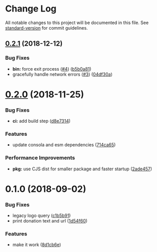 # Change Log

All notable changes to this project will be documented in this file. See [standard-version](https://github.com/conventional-changelog/standard-version) for commit guidelines.

<a name="0.2.1"></a>
## [0.2.1](https://github.com/nuxt-community/opencollective/compare/v0.2.0...v0.2.1) (2018-12-12)


### Bug Fixes

* **bin:** force exit process ([#4](https://github.com/nuxt-community/opencollective/issues/4)) ([b5b0a81](https://github.com/nuxt-community/opencollective/commit/b5b0a81))
* gracefully handle network errors ([#3](https://github.com/nuxt-community/opencollective/issues/3)) ([04df30a](https://github.com/nuxt-community/opencollective/commit/04df30a))



<a name="0.2.0"></a>
# [0.2.0](https://github.com/nuxt-community/opencollective/compare/v0.1.0...v0.2.0) (2018-11-25)


### Bug Fixes

* **ci:** add build step ([d8e7314](https://github.com/nuxt-community/opencollective/commit/d8e7314))


### Features

* update consola and esm dependencies ([714ca65](https://github.com/nuxt-community/opencollective/commit/714ca65))


### Performance Improvements

* **pkg:** use CJS dist for smaller package and faster startup ([2ade457](https://github.com/nuxt-community/opencollective/commit/2ade457))



<a name="0.1.0"></a>
# 0.1.0 (2018-09-02)


### Bug Fixes

* legacy logo query ([c1b5b91](https://github.com/nuxt-community/opencollective/commit/c1b5b91))
* print donation text and url ([1d54f60](https://github.com/nuxt-community/opencollective/commit/1d54f60))


### Features

* make it work ([8d1cb6e](https://github.com/nuxt-community/opencollective/commit/8d1cb6e))
